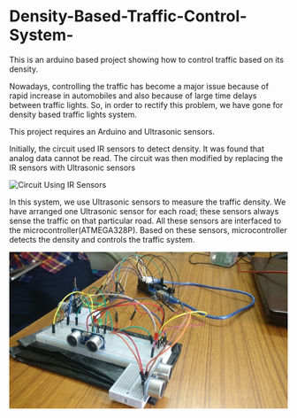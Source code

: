 # Density-Based-Traffic-Control-System-
This is an arduino based project showing how to control traffic based on its density. 

Nowadays, controlling the traffic has become a major issue because of rapid increase in automobiles and also because of large time delays between traffic lights. So, in order to rectify this problem, we have gone for density based traffic lights system. 

This project requires an Arduino and Ultrasonic sensors.

Initially, the circuit used IR sensors to detect density. It was found that analog data cannot be read. The circuit was then modified by replacing the IR sensors with Ultrasonic sensors

![Circuit Using IR Sensors](https://www.electronicshub.org/wp-content/uploads/2014/06/Density-Based-Traffic-Lights-System-Circuit-Diagram.jpg)

In this system, we use Ultrasonic sensors to measure the traffic density. We have arranged one Ultrasonic sensor for each road; these sensors always sense the traffic on that particular road. All these sensors are interfaced to the microcontroller(ATMEGA328P). Based on these sensors, microcontroller detects the density and controls the traffic system.

![](456.jpg)
